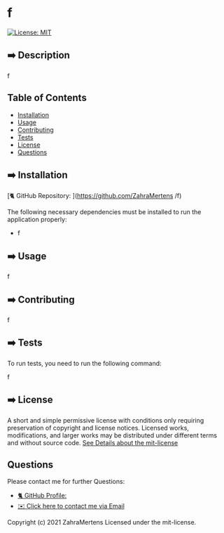 

# f

[![License: MIT](https://img.shields.io/badge/License-MIT-yellow.svg)](https://opensource.org/licenses/MIT)

## ➡️ Description

f

## Table of Contents 
* [Installation](#installation)
* [Usage](#usage)
* [Contributing](#contributing)
* [Tests](#tests)
* [License](#license)
* [Questions](#questions)

## ➡️ Installation

[🐈‍ GitHub Repository: ](https://github.com/ZahraMertens /f)

The following necessary dependencies must be installed to run the application properly: 

* f

## ➡️ Usage

f

## ➡️ Contributing

f

## ➡️ Tests
To run tests, you need to run the following command:

f

## ➡️ License

A short and simple permissive license with conditions only requiring preservation of copyright and license notices. Licensed works, modifications, and larger works may be distributed under different terms and without source code.
[See Details about the mit-license](http://choosealicense.com/licenses/mit/)

## Questions

Please contact me for further Questions:

* [🐈‍ GitHub Profile: ](https://github.com/ZahraMertens )
* [✉️ Click here to contact me via Email](mailto:zahra.mertens@gmx.net )
 
Copyright (c) 2021 ZahraMertens Licensed under the mit-license.
